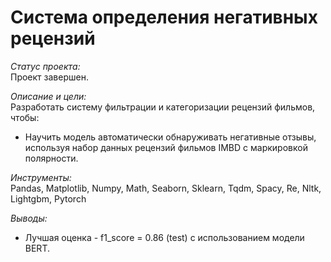 # Система определения негативных рецензий

*Статус проекта:*  
Проект завершен.

*Описание и цели:*  
 	Разработать систему фильтрации и категоризации рецензий фильмов, чтобы:
- Научить модель автоматически обнаруживать негативные отзывы, используя набор данных рецензий фильмов IMBD с маркировкой полярности.

*Инструменты:*  
Pandas, Matplotlib, Numpy, Math, Seaborn, Sklearn, Tqdm, Spacy, Re, Nltk, Lightgbm, Pytorch

*Выводы:*  
- Лучшая оценка - f1_score = 0.86 (test) с использованием модели BERT.
